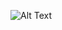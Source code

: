 <!-- ![Alt Text](https://media.giphy.com/media/8gQNjxnRS57UY04Ha8/giphy.gif) -->
![Alt Text](https://media.giphy.com/media/3rgXBB4ISbyROvUApO/giphy.gif)
<!-- ![Alt Text](https://media.giphy.com/media/9ZL5EhLHNCKDm/giphy.gif)
![Alt Text](https://media.giphy.com/media/3o7aCTfyhYawdOXcFW/giphy.gif) -->
